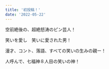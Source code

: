 ```yaml
---
title: '初投稿！'
date: '2022-05-22'
---
```


空前絶後の、超絶怒涛のピン芸人！

笑いを愛し　笑いに愛された男！

漫才、コント、落語、すべての笑いの生みの親ー！

人呼んで、七福神８人目の笑いの神！